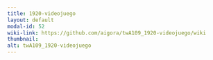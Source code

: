 ```yaml
---
title: 1920-videojuego
layout: default
modal-id: 52
wiki-link: https://github.com/aigora/twA109_1920-videojuego/wiki
thumbnail: 
alt: twA109_1920-videojuego
---
```

